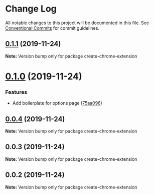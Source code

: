 # Change Log

All notable changes to this project will be documented in this file.
See [Conventional Commits](https://conventionalcommits.org) for commit guidelines.

## [0.1.1](https://github.io/bluepropane/compare/create-chrome-extension@0.1.0...create-chrome-extension@0.1.1) (2019-11-24)

**Note:** Version bump only for package create-chrome-extension





# [0.1.0](https://github.io/bluepropane/compare/create-chrome-extension@0.0.5...create-chrome-extension@0.1.0) (2019-11-24)


### Features

* Add boilerplate for options page ([75aa096](https://github.io/bluepropane/commit/75aa09649bfc945acde7991438f2d46f933bd385))





## [0.0.4](https://github.io/bluepropane/compare/create-chrome-extension@0.0.3...create-chrome-extension@0.0.4) (2019-11-24)

**Note:** Version bump only for package create-chrome-extension





## 0.0.3 (2019-11-24)

**Note:** Version bump only for package create-chrome-extension





## 0.0.2 (2019-11-24)

**Note:** Version bump only for package create-chrome-extension
